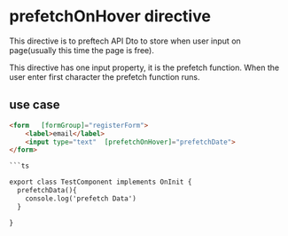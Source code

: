 # prefetchOnHover directive

This directive is   to preftech API Dto to store when user input on page(usually this time the page is free).

This directive has one input property, it is the prefetch function. When the user enter first character the prefetch function runs.
 


## use case  

```html
<form   [formGroup]="registerForm">
    <label>email</label>
    <input type="text"  [prefetchOnHover]="prefetchDate">
</form>

```ts 

export class TestComponent implements OnInit {
  prefetchData(){
    console.log('prefetch Data')
  }

}
```

